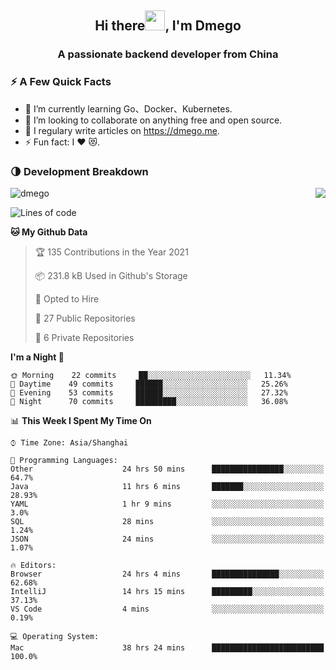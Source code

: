 <h2 align="center">Hi there<img src="https://cdn.jsdelivr.net/gh/dmego/images/img/Hi.gif" height="32" />, I'm Dmego </h2>
<h3 align="center">A passionate backend developer from China</h3>

### ⚡️ A Few Quick Facts

<ul>
    <li> 🌱 I’m currently learning Go、Docker、Kubernetes.</li>
    <li> 👯 I’m looking to collaborate on anything free and open source.</li>
    <li> 📝 I regulary write articles on <a href="https://dmego.me">https://dmego.me</a>.</li>
    <li> ⚡ Fun fact: I ❤️ 😻.</li>
</ul>

### 🌗 Development Breakdown

<img src="https://komarev.com/ghpvc/?username=dmego" alt="dmego" />

<img align="right" src="https://github-readme-stats.vercel.app/api?username=dmego&show_icons=true&icon_color=1573B3&hide_title=true&text_color=718096&bg_color=00000000&hide_border=true"/>

<!--START_SECTION:waka-->
![Lines of code](https://img.shields.io/badge/From%20Hello%20World%20I%27ve%20Written-228236%20lines%20of%20code-blue)

**🐱 My Github Data** 

> 🏆 135 Contributions in the Year 2021
 > 
> 📦 231.8 kB Used in Github's Storage 
 > 
> 💼 Opted to Hire
 > 
> 📜 27 Public Repositories 
 > 
> 🔑 6 Private Repositories  
 > 
**I'm a Night 🦉** 

```text
🌞 Morning    22 commits     ██░░░░░░░░░░░░░░░░░░░░░░░   11.34% 
🌆 Daytime    49 commits     ██████░░░░░░░░░░░░░░░░░░░   25.26% 
🌃 Evening    53 commits     ██████░░░░░░░░░░░░░░░░░░░   27.32% 
🌙 Night      70 commits     █████████░░░░░░░░░░░░░░░░   36.08%

```


📊 **This Week I Spent My Time On** 

```text
⌚︎ Time Zone: Asia/Shanghai

💬 Programming Languages: 
Other                    24 hrs 50 mins      ████████████████░░░░░░░░░   64.7% 
Java                     11 hrs 6 mins       ███████░░░░░░░░░░░░░░░░░░   28.93% 
YAML                     1 hr 9 mins         ░░░░░░░░░░░░░░░░░░░░░░░░░   3.0% 
SQL                      28 mins             ░░░░░░░░░░░░░░░░░░░░░░░░░   1.24% 
JSON                     24 mins             ░░░░░░░░░░░░░░░░░░░░░░░░░   1.07%

🔥 Editors: 
Browser                  24 hrs 4 mins       ███████████████░░░░░░░░░░   62.68% 
IntelliJ                 14 hrs 15 mins      █████████░░░░░░░░░░░░░░░░   37.13% 
VS Code                  4 mins              ░░░░░░░░░░░░░░░░░░░░░░░░░   0.19%

💻 Operating System: 
Mac                      38 hrs 24 mins      █████████████████████████   100.0%

```


<!--END_SECTION:waka-->
